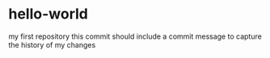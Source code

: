# hello-world
my first repository
this commit should include a commit message to 
capture the history of my changes
